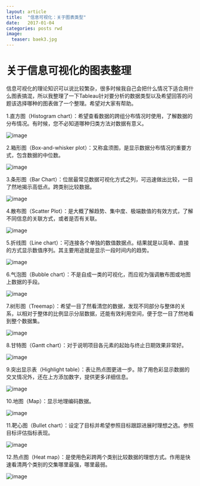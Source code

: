 ```yaml
---
layout: article
title:  "信息可视化：关于图表类型"
date:   2017-01-04
categories: posts rwd
image:
  teaser: baek3.jpg
---
```


# 关于信息可视化的图表整理

信息可视化的理论知识可以说比较繁杂，很多时候我自己会把什么情况下适合用什么图表搞混，所以我整理了一下Tableau针对要分析的数据类型以及希望回答的问题该选择哪种的图表做了一个整理。希望对大家有帮助。

1.直方图（Histogram chart）：希望查看数据的跨组分布情况时使用，了解数据的分布情况。有时候，您不必知道哪种归类方法对数据有意义。

![image](https://huangjiali.github.io/images/Histogram-chart.jpg)

2.箱形图（Box-and-whisker plot）：又称盒须图，是显示数据分布情况的重要方式，包含数据的中位数。

![image](https://huangjiali.github.io/images/Box-and-whisker-plot.jpg)

3.条形图（Bar Chart）：位居最常见数据可视化方式之列，可迅速做出比较，一目了然地揭示高低点。跨类别比较数据。

![image](https://huangjiali.github.io/images/Bar-Chart.jpg)

4.散布图（Scatter Plot）：是大概了解趋势、集中度、极端数值的有效方式，了解不同信息的关联方式，或者是否有关联。

![image](https://huangjiali.github.io/images/Scatter-Plot.jpg)

5.折线图（Line chart）：可连接各个单独的数值数据点。结果就是以简单、直接的方式显示数值序列。其主要用途就是显示一段时间内的趋势。

![image](https://huangjiali.github.io/images/Line-chart.jpg)

6.气泡图（Bubble chart）：不是自成一类的可视化，而应视为强调散布图或地图上数据的手段。

![image](https://huangjiali.github.io/images/Bubble-chart.jpg)

7.树形图（Treemap）：希望一目了然看清您的数据，发现不同部分与整体的关系，以相对于整体的比例显示分层数据，还能有效利用空间，便于您一目了然地看到整个数据集。

![image](https://huangjiali.github.io/images/Treemap.jpg)

8.甘特图（Gantt chart）：对于说明项目各元素的起始与终止日期效果非常好。

![image](https://huangjiali.github.io/images/Gantt-chart.jpg)

9.突出显示表（Highlight table）：表让热点图更进一步。除了用色彩显示数据的交叉情况外，还在上方添加数字，提供更多详细信息。

![image](https://huangjiali.github.io/images/Highlight-table.jpg)

10.地图（Map）：显示地理编码数据。

![image](https://huangjiali.github.io/images/Map.jpg)

11.靶心图（Bullet chart）：设定了目标并希望参照目标跟踪进展时理想之选。参照目标评估指标表现。

![image](https://huangjiali.github.io/images/Bullet-chart.jpg)

12.热点图（Heat map）：是使用色彩跨两个类别比较数据的理想方式。作用是快速看清两个类别的交集哪里最强，哪里最弱。

![image](https://huangjiali.github.io/images/Heat-map.jpg)
